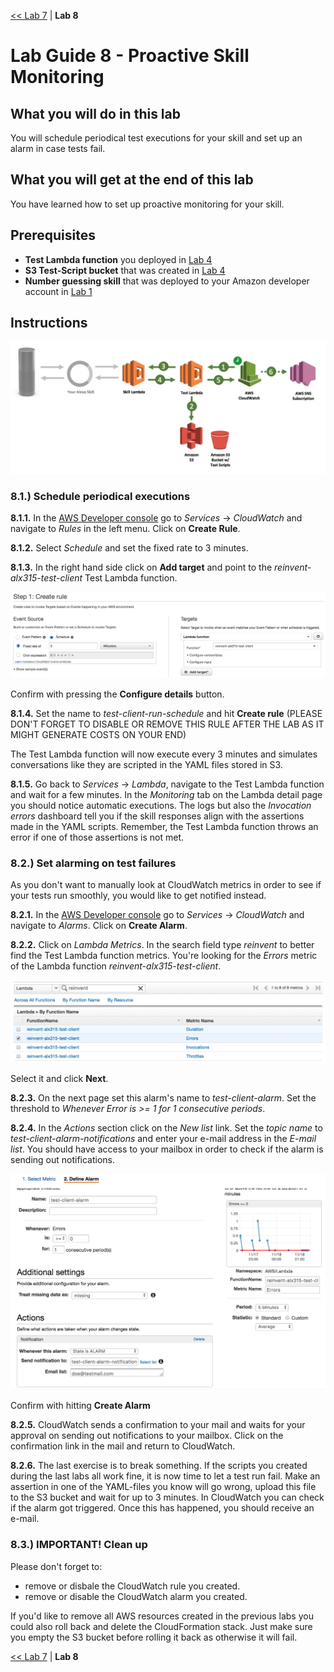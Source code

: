 [<< Lab 7](lab07.md) | **Lab 8**

# Lab Guide 8 - Proactive Skill Monitoring

## **What you will do in this lab**
You will schedule periodical test executions for your skill and set up an alarm in case tests fail. 

## **What you will get at the end of this lab**
You have learned how to set up proactive monitoring for your skill. 

## **Prerequisites**
- **Test Lambda function** you deployed in [Lab 4](lab04.md)
- **S3 Test-Script bucket** that was created in [Lab 4](lab04.md)
- **Number guessing skill** that was deployed to your Amazon developer account in [Lab 1](lab01.md)

## **Instructions**

![](img/lab08-screen01.png)

### **8.1.) Schedule periodical executions** 

**8.1.1.** In the [AWS Developer console](https://console.aws.amazon.com/console/home) go to _Services_ -> _CloudWatch_ and navigate to _Rules_ in the left menu. Click on __Create Rule__.

**8.1.2.** Select _Schedule_ and set the fixed rate to 3 minutes.

**8.1.3.** In the right hand side click on __Add target__ and point to the _reinvent-alx315-test-client_ Test Lambda function. 

![](img/lab08-screen02.png)

Confirm with pressing the __Configure details__ button.

**8.1.4.** Set the name to _test-client-run-schedule_ and hit __Create rule__ (PLEASE DON'T FORGET TO DISABLE OR REMOVE
THIS RULE AFTER THE LAB AS IT MIGHT GENERATE COSTS ON YOUR END)

The Test Lambda function will now execute every 3 minutes and simulates conversations like they are scripted in the YAML files stored in S3. 

**8.1.5.** Go back to _Services_ -> _Lambda_, navigate to the Test Lambda function and wait for a few minutes. In the _Monitoring_ tab on the Lambda detail page you should notice automatic executions. The logs but also the _Invocation errors_ dashboard tell you if the skill responses align with the assertions made in the YAML scripts. Remember, the Test Lambda function throws an error if one of those assertions is not met. 

### **8.2.) Set alarming on test failures**

As you don't want to manually look at CloudWatch metrics in order to see if your tests run smoothly, you would like to get notified instead. 

**8.2.1.** In the [AWS Developer console](https://console.aws.amazon.com/console/home) go to _Services_ -> _CloudWatch_ and navigate to _Alarms_. Click on __Create Alarm__.

**8.2.2.** Click on _Lambda Metrics_. In the search field type _reinvent_ to better find the Test Lambda function metrics. You're looking for the _Errors_ metric of the Lambda function _reinvent-alx315-test-client_.

![](img/lab08-screen03.png)

Select it and click __Next__.

**8.2.3.** On the next page set this alarm's name to _test-client-alarm_. Set the threshold to _Whenever Error is >= 1 for 1 consecutive periods_.

**8.2.4.** In the _Actions_ section click on the _New list_ link. Set the _topic name_ to _test-client-alarm-notifications_ and enter your e-mail address in the _E-mail list_. You should have access to your mailbox in order to check if the alarm is sending out notifications. 

![](img/lab08-screen04.png)

Confirm with hitting __Create Alarm__

**8.2.5.** CloudWatch sends a confirmation to your mail and waits for your approval on sending out notifications to your mailbox. Click on the confirmation link in the mail and return to CloudWatch.

**8.2.6.** The last exercise is to break something. If the scripts you created during the last labs all work fine, it is now time to let a test run fail. Make an assertion in one of the YAML-files you know will go wrong, upload this file to the S3 bucket and wait for up to 3 minutes. In CloudWatch you can check if the alarm got triggered. Once this has happened, you should receive an e-mail.

### **8.3.) IMPORTANT! Clean up**

Please don't forget to:
- remove or disbale the CloudWatch rule you created.
- remove or disable the CloudWatch alarm you created.

If you'd like to remove all AWS resources created in the previous labs you could also roll back and delete the CloudFormation stack. Just make sure you empty the S3 bucket before rolling it back as otherwise it will fail. 

[<< Lab 7](lab07.md) | **Lab 8**